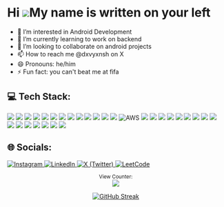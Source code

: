 

<!---
divyanshchawla23/divyanshchawla23 is a ✨ special ✨ repository because its `README.md` (this file) appears on your GitHub profile.
You can click the Preview link to take a look at your changes.
--->
Hi ![](https://user-images.githubusercontent.com/18350557/176309783-0785949b-9127-417c-8b55-ab5a4333674e.gif)My name is written on your left
======================================================================================================================================


*  👀 I’m interested in Android Development
* 🌱 I’m currently learning to work on backend
* 💞️ I’m looking to collaborate on android projects
* 📫 How to reach me @dxvyxnsh on X 
* 😄 Pronouns: he/him
* ⚡ Fun fact: you can't beat me at fifa





<h2>💻 Tech Stack:</h2>
<p align="left">
  <img src="https://img.shields.io/badge/c-%2300599C.svg?style=flat&logo=c&logoColor=white" />
  <img src="https://img.shields.io/badge/c++-%2300599C.svg?style=flat&logo=c%2B%2B&logoColor=white" />
  <img src="https://img.shields.io/badge/groovy-%234A4A4A.svg?style=flat&logo=apache-groovy&logoColor=white" />
  <img src="https://img.shields.io/badge/java-%23ED8B00.svg?style=flat&logo=java&logoColor=white" />
  <img src="https://img.shields.io/badge/kotlin-%230095D5.svg?style=flat&logo=kotlin&logoColor=white" />
  <img src="https://img.shields.io/badge/python-3670A0?style=flat&logo=python&logoColor=ffdd54" />
  
  <img src="https://img.shields.io/badge/android-%233DDC84.svg?style=flat&logo=android&logoColor=white" />
  <img src="https://img.shields.io/badge/Jetpack%20Compose-%2300C4B3.svg?style=flat&logo=jetpack-compose&logoColor=white" />
  <img src="https://img.shields.io/badge/spring%20boot-%236DB33F.svg?style=flat&logo=spring-boot&logoColor=white" />
  <img src="https://img.shields.io/badge/Spring%20Cloud-%236DB33F.svg?style=flat&logo=spring&logoColor=white" />
  <img src="https://img.shields.io/badge/Eureka-%23000000.svg?style=flat&logo=eureka&logoColor=white" />

  <img src="https://img.shields.io/badge/firebase-%23039BE5.svg?style=flat&logo=firebase&logoColor=white" />
  <img src="https://img.shields.io/badge/Amazon%20S3-%23232F3E.svg?style=flat&logo=amazon-aws&logoColor=white" />
  <img src="https://img.shields.io/badge/AWS-%23FF9900.svg?style=flat&logo=amazon-aws&logoColor=white" alt="AWS" />
  <img src="https://img.shields.io/badge/kubernetes-%23326CE5.svg?style=flat&logo=kubernetes&logoColor=white" />
  <img src="https://img.shields.io/badge/docker-%230db7ed.svg?style=flat&logo=docker&logoColor=white" />

  <img src="https://img.shields.io/badge/mysql-%2300f.svg?style=flat&logo=mysql&logoColor=white" />
  <img src="https://img.shields.io/badge/oracle-%23F80000.svg?style=flat&logo=oracle&logoColor=white" />
  <img src="https://img.shields.io/badge/SQL%20Server-%23CC2927.svg?style=flat&logo=microsoft-sql-server&logoColor=white" />

  <img src="https://img.shields.io/badge/maven-%23C71A36.svg?style=flat&logo=apache-maven&logoColor=white" />
  <img src="https://img.shields.io/badge/IntelliJ%20IDEA-%23000000.svg?style=flat&logo=intellij-idea&logoColor=white" />
  <img src="https://img.shields.io/badge/Debugger-%23000000.svg?style=flat&logo=jetbrains&logoColor=white" />
  <img src="https://img.shields.io/badge/github-%23121011.svg?style=flat&logo=github&logoColor=white" />
  <img src="https://img.shields.io/badge/git-%23F05032.svg?style=flat&logo=git&logoColor=white" />

  <img src="https://img.shields.io/badge/numpy-%23013243.svg?style=flat&logo=numpy&logoColor=white" />
  <img src="https://img.shields.io/badge/pandas-%23150458.svg?style=flat&logo=pandas&logoColor=white" />
  <img src="https://img.shields.io/badge/Apache%20Airflow-%23017CEE.svg?style=flat&logo=apache-airflow&logoColor=white" />

  <img src="https://img.shields.io/badge/Tesseract-%231A73E8.svg?style=flat&logo=tesseract-ocr&logoColor=white" />
  <img src="https://img.shields.io/badge/REST%20API-%23000000.svg?style=flat&logo=rest&logoColor=white" />
  <img src="https://img.shields.io/badge/SOAP%20API-%23000000.svg?style=flat&logo=soap&logoColor=white" />
</p>





<h2>🌐 Socials:</h2>
<p align="left">
  <a href="https://instagram.com/divyxnsh17" target="_blank">
    <img src="https://img.shields.io/badge/Instagram-%23E4405F.svg?style=flat&logo=instagram&logoColor=white" alt="Instagram" />
  </a>
  <a href="https://linkedin.com/in/divyanshchawla" target="_blank">
    <img src="https://img.shields.io/badge/LinkedIn-%230077B5.svg?style=flat&logo=linkedin&logoColor=white" alt="LinkedIn" />
  </a>
  <a href="https://x.com/divyxnsh17" target="_blank">
    <img src="https://img.shields.io/badge/X-%2318171A.svg?style=flat&logo=X&logoColor=white" alt="X (Twitter)" />
  </a>
  <a href="https://leetcode.com/divyanshchawla" target="_blank">
    <img src="https://img.shields.io/badge/LeetCode-%23FFA116.svg?style=flat&logo=leetcode&logoColor=white" alt="LeetCode" />
  </a>
</p>



<p align="center">
<small>View Counter:</small><br>
<img src="https://profile-counter.glitch.me/divyanshchawla23/count.svg" /> 
</p>

<div align="center">
  
[![GitHub Streak](https://streak-stats.demolab.com?user=divyanshchawla23&theme=highcontrast&hide_border=true)](https://git.io/streak-stats)

</div>
